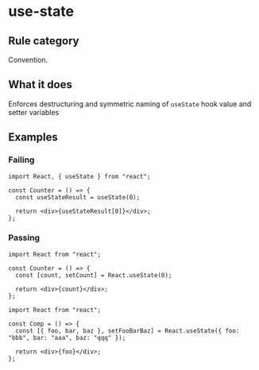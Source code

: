 # use-state

## Rule category

Convention.

## What it does

Enforces destructuring and symmetric naming of `useState` hook value and setter variables

## Examples

### Failing

```tsx
import React, { useState } from "react";

const Counter = () => {
  const useStateResult = useState(0);

  return <div>{useStateResult[0]}</div>;
};
```

### Passing

```tsx
import React from "react";

const Counter = () => {
  const [count, setCount] = React.useState(0);

  return <div>{count}</div>;
};
```

```tsx
import React from "react";

const Comp = () => {
  const [{ foo, bar, baz }, setFooBarBaz] = React.useState({ foo: "bbb", bar: "aaa", baz: "qqq" });

  return <div>{foo}</div>;
};
```
